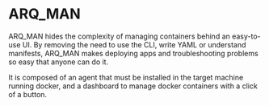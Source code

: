# ARQ_MAN
ARQ_MAN hides the complexity of managing containers behind an easy-to-use UI. By removing the need to use the CLI, write YAML or understand manifests, ARQ_MAN makes deploying apps and troubleshooting problems so easy that anyone can do it.

It is composed of an agent that must be installed in the target machine running docker, and a dashboard to manage docker containers with a click of a button.
